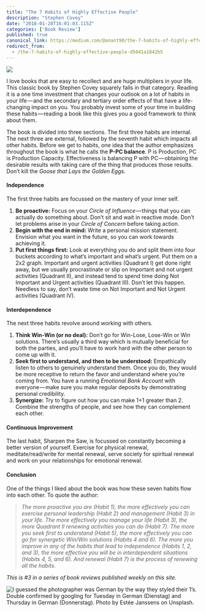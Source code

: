 ```yaml
---
title: "The 7 Habits of Highly Effective People"
description: "Stephen Covey"
date: "2018-01-28T16:01:03.115Z"
categories: ['Book Review']
published: true
canonical_link: https://medium.com/@anant90/the-7-habits-of-highly-effective-people-d5041a1842b5
redirect_from:
  - /the-7-habits-of-highly-effective-people-d5041a1842b5
---
```


![](./asset-1.jpeg)

I love books that are easy to recollect and are huge multipliers in your life. This classic book by Stephen Covey squarely falls in that category. Reading it is a one time investment that changes your outlook on a lot of habits in your life — and the secondary and tertiary order effects of that have a life-changing impact on you. You probably invest some of your time in building these habits — reading a book like this gives you a good framework to think about them.

The book is divided into three sections. The first three habits are internal. The next three are external, followed by the seventh habit which impacts all other habits. Before we get to habits, one idea that the author emphasizes throughout the book is what he calls the **P-PC balance**. P is Production, PC is Production Capacity. Effectiveness is balancing P with PC — obtaining the desirable results with taking care of the thing that produces those results. Don’t kill the _Goose that Lays the Golden Eggs._

#### Independence

The first three habits are focussed on the mastery of your inner self.

1.  **Be proactive:** Focus on your _Circle of Influence_ — things that you can actually do something about. Don’t sit and wait in reactive mode. Don’t let problems arise in your _Circle of Concern_ before taking action.
2.  **Begin with the end in mind:** Write a personal mission statement. Envision what you want in the future, so you can work towards achieving it.
3.  **Put first things first:** Look at everything you do and split them into four buckets according to what’s important and what’s urgent. Put them on a 2x2 graph. Important and urgent activities (Quadrant I) get done right away, but we usually procrastinate or slip on Important and not urgent activities (Quadrant II), and instead tend to spend time doing Not Important and Urgent activities (Quadrant III). Don’t let this happen. Needless to say, don’t waste time on Not Important and Not Urgent activities (Quadrant IV).

#### Interdependence

The next three habits revolve around working with others.

1.  **Think Win-Win (or no deal):** Don’t go for Win-Lose, Lose-Win or Win solutions. There’s usually a third way which is mutually beneficial for both the parties, and you’ll have to work hard with the other person to come up with it.
2.  **Seek first to understand, and then to be understood:** Empathically listen to others to genuinely understand them. Once you do, they would be more receptive to return the favor and understand where you’re coming from. You have a running _Emotional Bank Account_ with everyone — make sure you make regular deposits by demonstrating personal credibility.
3.  **Synergize:** Try to figure out how you can make 1+1 greater than 2. Combine the strengths of people, and see how they can complement each other.

#### Continuous Improvement

The last habit, Sharpen the Saw, is focussed on constantly becoming a better version of yourself. Exercise for physical renewal, meditate/read/write for mental renewal, serve society for spiritual renewal and work on your relationships for emotional renewal.

#### Conclusion

One of the things I liked about the book was how these seven habits flow into each other. To quote the author:

> _The more proactive you are (Habit 1), the more effectively you can exercise personal leadership (Habit 2) and management (Habit 3) in your life. The more effectively you manage your life (Habit 3), the more Quadrant II renewing activities you can do (Habit 7). The more you seek first to understand (Habit 5), the more effectively you can go for synergetic Win/Win solutions (Habits 4 and 6). The more you improve in any of the habits that lead to independence (Habits 1, 2, and 3), the more effective you will be in interdependent situations (Habits 4, 5, and 6). And renewal (Habit 7) is the process of renewing all the habits._

_This is #3 in a series of book reviews published weekly on this site._

![I guessed the photographer was German by the way they styled their 1’s. Double confirmed by googling for Tuesday in German (Dienstag) and Thursday in German (Donnerstag). Photo by [Estée Janssens](https://unsplash.com/photos/zni0zgb3bkQ) on [Unsplash](https://unsplash.com/search/photos/calendar).](./asset-2.jpeg)
